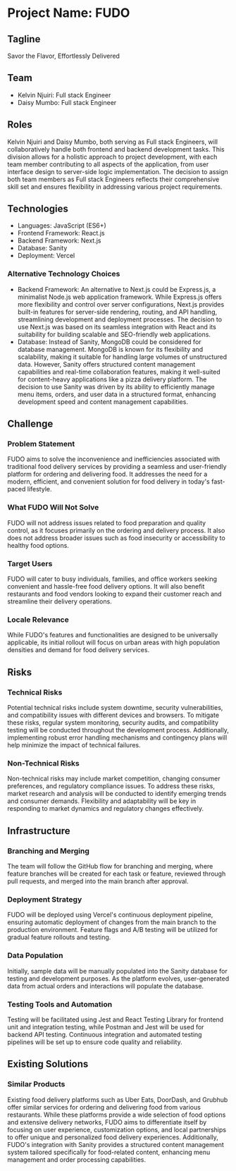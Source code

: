 # Project Name: FUDO

## Tagline

Savor the Flavor, Effortlessly Delivered

## Team

- Kelvin Njuiri: Full stack Engineer
- Daisy Mumbo: Full stack Engineer

## Roles

Kelvin Njuiri and Daisy Mumbo, both serving as Full stack Engineers, will collaboratively handle both frontend and backend development tasks. This division allows for a holistic approach to project development, with each team member contributing to all aspects of the application, from user interface design to server-side logic implementation. The decision to assign both team members as Full stack Engineers reflects their comprehensive skill set and ensures flexibility in addressing various project requirements.

## Technologies

- Languages: JavaScript (ES6+)
- Frontend Framework: React.js
- Backend Framework: Next.js
- Database: Sanity
- Deployment: Vercel

### Alternative Technology Choices

- Backend Framework: An alternative to Next.js could be Express.js, a minimalist Node.js web application framework. While Express.js offers more flexibility and control over server configurations, Next.js provides built-in features for server-side rendering, routing, and API handling, streamlining development and deployment processes. The decision to use Next.js was based on its seamless integration with React and its suitability for building scalable and SEO-friendly web applications.
- Database: Instead of Sanity, MongoDB could be considered for database management. MongoDB is known for its flexibility and scalability, making it suitable for handling large volumes of unstructured data. However, Sanity offers structured content management capabilities and real-time collaboration features, making it well-suited for content-heavy applications like a pizza delivery platform. The decision to use Sanity was driven by its ability to efficiently manage menu items, orders, and user data in a structured format, enhancing development speed and content management capabilities.

## Challenge

### Problem Statement

FUDO aims to solve the inconvenience and inefficiencies associated with traditional food delivery services by providing a seamless and user-friendly platform for ordering and delivering food. It addresses the need for a modern, efficient, and convenient solution for food delivery in today's fast-paced lifestyle.

### What FUDO Will Not Solve

FUDO will not address issues related to food preparation and quality control, as it focuses primarily on the ordering and delivery process. It also does not address broader issues such as food insecurity or accessibility to healthy food options.

### Target Users

FUDO will cater to busy individuals, families, and office workers seeking convenient and hassle-free food delivery options. It will also benefit restaurants and food vendors looking to expand their customer reach and streamline their delivery operations.

### Locale Relevance

While FUDO's features and functionalities are designed to be universally applicable, its initial rollout will focus on urban areas with high population densities and demand for food delivery services.

## Risks

### Technical Risks

Potential technical risks include system downtime, security vulnerabilities, and compatibility issues with different devices and browsers. To mitigate these risks, regular system monitoring, security audits, and compatibility testing will be conducted throughout the development process. Additionally, implementing robust error handling mechanisms and contingency plans will help minimize the impact of technical failures.

### Non-Technical Risks

Non-technical risks may include market competition, changing consumer preferences, and regulatory compliance issues. To address these risks, market research and analysis will be conducted to identify emerging trends and consumer demands. Flexibility and adaptability will be key in responding to market dynamics and regulatory changes effectively.

## Infrastructure

### Branching and Merging

The team will follow the GitHub flow for branching and merging, where feature branches will be created for each task or feature, reviewed through pull requests, and merged into the main branch after approval.

### Deployment Strategy

FUDO will be deployed using Vercel's continuous deployment pipeline, ensuring automatic deployment of changes from the main branch to the production environment. Feature flags and A/B testing will be utilized for gradual feature rollouts and testing.

### Data Population

Initially, sample data will be manually populated into the Sanity database for testing and development purposes. As the platform evolves, user-generated data from actual orders and interactions will populate the database.

### Testing Tools and Automation

Testing will be facilitated using Jest and React Testing Library for frontend unit and integration testing, while Postman and Jest will be used for backend API testing. Continuous integration and automated testing pipelines will be set up to ensure code quality and reliability.

## Existing Solutions

### Similar Products

Existing food delivery platforms such as Uber Eats, DoorDash, and Grubhub offer similar services for ordering and delivering food from various restaurants. While these platforms provide a wide selection of food options and extensive delivery networks, FUDO aims to differentiate itself by focusing on user experience, customization options, and local partnerships to offer unique and personalized food delivery experiences. Additionally, FUDO's integration with Sanity provides a structured content management system tailored specifically for food-related content, enhancing menu management and order processing capabilities.
